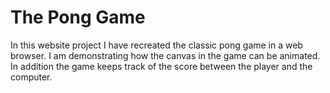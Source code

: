 # The Pong Game
In this website project I have recreated the classic pong game in a web browser. 
I am demonstrating how the canvas in the game can be animated. In addition the game keeps track of the score between 
the player and the computer. 

